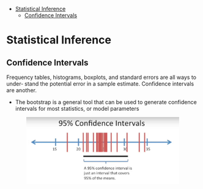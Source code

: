 <!--ts-->
   * [Statistical Inference](#statistical-inference)
      * [Confidence Intervals](#confidence-intervals)

<!-- Added by: gil_diy, at: Mon 14 Mar 2022 13:28:16 IST -->

<!--te-->

# Statistical Inference

## Confidence Intervals

Frequency tables, histograms, boxplots, and standard errors are all ways to under‐
stand the potential error in a sample estimate. Confidence intervals are another.

* The bootstrap is a general tool that can be used to generate confidence intervals for
most statistics, or model parameters


<p align="center">
  <img width="400" src="images/machine-learning/confidence_interval.jpg" title="Look into the image">
</p>